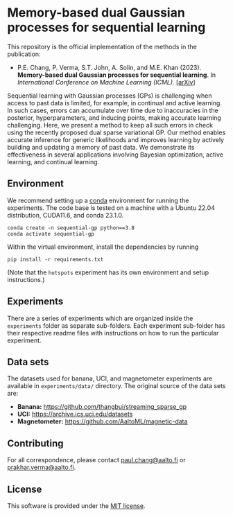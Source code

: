 # Memory-based dual Gaussian processes for sequential learning

This repository is the official implementation of the methods in the publication:

* P.E. Chang, P. Verma, S.T. John, A. Solin, and M.E. Khan (2023). **Memory-based dual Gaussian processes for sequential learning**. In *International Conference on Machine Learning (ICML)*. [[arXiv]](https://arxiv.org/abs/2306.03566)

Sequential learning with Gaussian processes (GPs) is challenging when access to past data is limited, for example, in continual and active learning. In such cases, errors can accumulate over time due to inaccuracies in the posterior, hyperparameters, and inducing points, making accurate learning challenging. Here, we present a method to keep all such errors in check using the recently proposed dual sparse variational GP. Our method enables accurate inference for generic likelihoods and improves learning by actively building and updating a memory of past data. We demonstrate its effectiveness in several applications involving Bayesian optimization, active learning, and continual learning. 

## Environment

We recommend setting up a [conda](https://docs.conda.io/projects/conda/en/latest/index.html) environment for running the experiments. The code base is tested on a machine with a Ubuntu 22.04 distribution, CUDA11.6, and conda 23.1.0.
```shell
conda create -n sequential-gp python==3.8
conda activate sequential-gp
```

Within the virtual environment, install the dependencies by running
```shell
pip install -r requirements.txt
```

(Note that the `hotspots` experiment has its own environment and setup instructions.)

## Experiments

There are a series of experiments which are organized inside the `experiments` folder as separate sub-folders. 
Each experiment sub-folder has their respective readme files with instructions on how to run the particular experiment.

## Data sets

The datasets used for banana, UCI, and magnetometer experiments are available in `experiments/data/` directory.
The original source of the data sets are:

* **Banana:** https://github.com/thangbui/streaming_sparse_gp
* **UCI:** https://archive.ics.uci.edu/datasets
* **Magnetometer:** https://github.com/AaltoML/magnetic-data

## Contributing

For all correspondence, please contact [paul.chang@aalto.fi](mailto:paul.chang@aalto.fi) 
or [prakhar.verma@aalto.fi](mailto:prakhar.verma@aalto.fi).


## License

This software is provided under the [MIT license](LICENSE).
